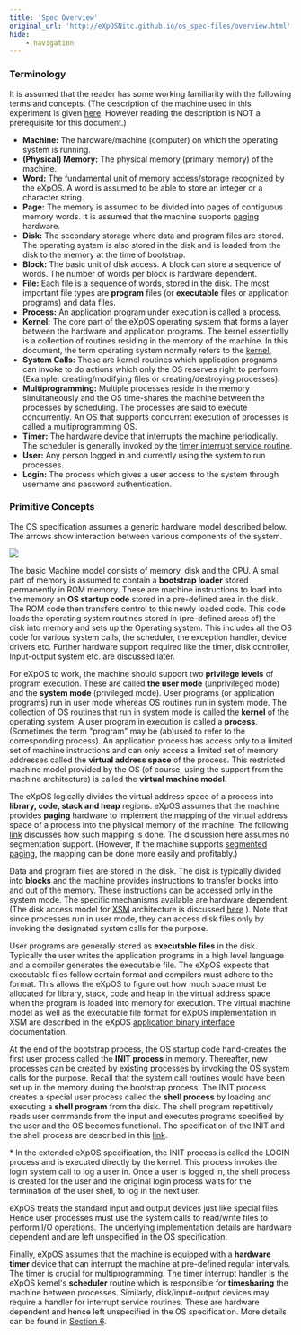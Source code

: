 ```yaml
---
title: 'Spec Overview'
original_url: 'http://eXpOSNitc.github.io/os_spec-files/overview.html'
hide:
    - navigation
---
```



### Terminology

It is assumed that the reader has some working familiarity with the following terms and concepts. (The description of the machine used in this experiment is given [here](../arch_spec.html). However reading the description is NOT a prerequisite for this document.)

-   **Machine:** The hardware/machine (computer) on which the operating system is running.
-   **(Physical) Memory:** The physical memory (primary memory) of the machine.
-   **Word:** The fundamental unit of memory access/storage recognized by the eXpOS. A word is assumed to be able to store an integer or a character string.
-   **Page:** The memory is assumed to be divided into pages of contiguous memory words. It is assumed that the machine supports [paging](http://en.wikipedia.org/wiki/Paging) hardware.
-   **Disk:** The secondary storage where data and program files are stored. The operating system is also stored in the disk and is loaded from the disk to the memory at the time of bootstrap.
-   **Block:** The basic unit of disk access. A block can store a sequence of words. The number of words per block is hardware dependent.
-   **File:** Each file is a sequence of words, stored in the disk. The most important file types are **program** files (or **executable** files or application programs) and data files.
-   **Process:** An application program under execution is called a [process.](http://en.wikipedia.org/wiki/Process_%28computing%29)
-   **Kernel:** The core part of the eXpOS operating system that forms a layer between the hardware and application programs. The kernel essentially is a collection of routines residing in the memory of the machine. In this document, the term operating system normally refers to the [kernel.](http://en.wikipedia.org/wiki/Kernel_%28operating_system%29)
-   **System Calls:** These are kernel routines which application programs can invoke to do actions which only the OS reserves right to perform (Example: creating/modifying files or creating/destroying processes).
-   **Multiprogramming:** Multiple processes reside in the memory simultaneously and the OS time-shares the machine between the processes by scheduling[](http://en.wikipedia.org/wiki/Scheduling_%28computing%29). The processes are said to execute concurrently. An OS that supports concurrent execution of processes is called a multiprogramming OS.
-   **Timer:** The hardware device that interrupts the machine periodically. The scheduler is generally invoked by the [timer interrupt service routine](http://en.wikipedia.org/wiki/Interrupt_handler).
-   **User:** Any person logged in and currently using the system to run processes.
-   **Login:** The process which gives a user access to the system through username and password authentication.


### Primitive Concepts

The OS specification assumes a generic hardware model described below. The arrows show interaction between various components of the system.

<img src="http://exposnitc.github.io/img/hw_model.png">

The basic Machine model consists of memory, disk and the CPU. A small part of memory is assumed to contain a **bootstrap loader** stored permanently in ROM memory. These are machine instructions to load into the memory an **OS startup code** stored in a pre-defined area in the disk. The ROM code then transfers control to this newly loaded code. This code loads the operating system routines stored in (pre-defined areas of) the disk into memory and sets up the Operating system. This includes all the OS code for various system calls, the scheduler, the exception handler, device drivers etc. Further hardware support required like the timer, disk controller, Input-output system etc. are discussed later.

For eXpOS to work, the machine should support two **privilege levels** of program execution. These are called **the user mode** (unprivileged mode) and the **system mode** (privileged mode). User programs (or application programs) run in user mode whereas OS routines run in system mode. The collection of OS routines that run in system mode is called the **kernel** of the operating system. A user program in execution is called a **process**. (Sometimes the term "program" may be (ab)used to refer to the corresponding process). An application process has access only to a limited set of machine instructions and can only access a limited set of memory addresses called the **virtual address space** of the process. This restricted machine model provided by the OS (of course, using the support from the machine architecture) is called the **virtual machine model**.

The eXpOS logically divides the virtual address space of a process into **library, code, stack and heap** regions. eXpOS assumes that the machine provides **paging** hardware to implement the mapping of the virtual address space of a process into the physical memory of the machine. The following [link](../arch_spec-files/paging_hardware.html) discusses how such mapping is done. The discussion here assumes no segmentation support. (However, If the machine supports [segmented paging](http://en.wikipedia.org/wiki/Memory_segmentation#Segmentation_with_paging), the mapping can be done more easily and profitably.)

Data and program files are stored in the disk. The disk is typically divided into **blocks** and the machine provides instructions to transfer blocks into and out of the memory. These instructions can be accessed only in the system mode. The specific mechanisms available are hardware dependent. (The disk access model for [XSM](../arch_spec.html) architecture is discussed [here](../arch_spec-files/machine_organisation.html#disk) ). Note that since processes run in user mode, they can access disk files only by invoking the designated system calls for the purpose.

User programs are generally stored as **executable files** in the disk. Typically the user writes the application programs in a high level language and a compiler generates the executable file. The eXpOS expects that executable files follow certain format and compilers must adhere to the format. This allows the eXpOS to figure out how much space must be allocated for library, stack, code and heap in the virtual address space when the program is loaded into memory for execution. The virtual machine model as well as the executable file format for eXpOS implementation in XSM are described in the eXpOS [application binary interface](../abi.html) documentation.

At the end of the bootstrap process, the OS startup code hand-creates the first user process called the **INIT process** in memory. Thereafter, new processes can be created by existing processes by invoking the OS system calls for the purpose. Recall that the system call routines would have been set up in the memory during the bootstrap process. The INIT process creates a special user process called the **shell process** by loading and executing a **shell program** from the disk. The shell program repetitively reads user commands from the input and executes programs specified by the user and the OS becomes functional. The specification of the INIT and the shell process are described in this [link](processmodel.html#special_proc).

\* In the extended eXpOS specification, the INIT process is called the LOGIN process and is executed directly by the kernel. This process invokes the login system call to log a user in. Once a user is logged in, the shell process is created for the user and the original login process waits for the termination of the user shell, to log in the next user.

eXpOS treats the standard input and output devices just like special files. Hence user processes must use the system calls to read/write files to perform I/O operations. The underlying implementation details are hardware dependent and are left unspecified in the OS specification.

Finally, eXpOS assumes that the machine is equipped with a **hardware timer** device that can interrupt the machine at pre-defined regular intervals. The timer is crucial for multiprogramming. The timer interrupt handler is the eXpOS kernel's **scheduler** routine which is responsible for **timesharing** the machine between processes. Similarly, disk/input-output devices may require a handler for interrupt service routines. These are hardware dependent and hence left unspecified in the OS specification. More details can be found in [Section 6](misc.html).